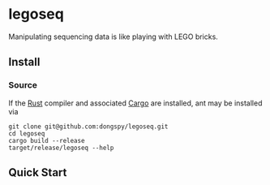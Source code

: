 # legoseq


Manipulating sequencing data is like playing with LEGO bricks.


## Install

### Source

If the [Rust](https://www.rust-lang.org/tools/install) compiler and associated [Cargo](https://github.com/rust-lang/cargo/) are installed, ant may be installed via

```
git clone git@github.com:dongspy/legoseq.git
cd legoseq
cargo build --release
target/release/legoseq --help
```

## Quick Start


